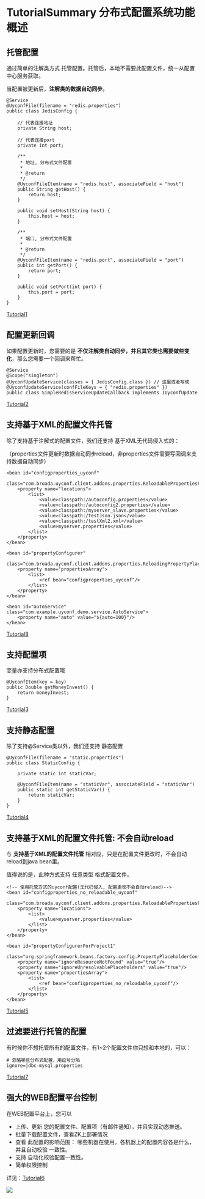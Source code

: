 TutorialSummary 分布式配置系统功能概述
=======

## 托管配置 ##

通过简单的注解类方式 托管配置。托管后，本地不需要此配置文件，统一从配置中心服务获取。

当配置被更新后，**注解类的数据自动同步**。

    @Service
    @UyconfFile(filename = "redis.properties")
    public class JedisConfig {
    
        // 代表连接地址
        private String host;
    
        // 代表连接port
        private int port;
    
        /**
         * 地址, 分布式文件配置
         * 
         * @return
         */
        @UyconfFileItem(name = "redis.host", associateField = "host")
        public String getHost() {
            return host;
        }
    
        public void setHost(String host) {
            this.host = host;
        }
    
        /**
         * 端口, 分布式文件配置
         * 
         * @return
         */
        @UyconfFileItem(name = "redis.port", associateField = "port")
        public int getPort() {
            return port;
        }
    
        public void setPort(int port) {
            this.port = port;
        }
    }

[Tutorial1](../../tutorial-client/Tutorial1.html)

## 配置更新回调 ##

如果配置更新时，您需要的是 **不仅注解类自动同步，并且其它类也需要做些变化**，那么您需要一个回调来帮忙。

    @Service
    @Scope("singleton")
    @UyconfUpdateService(classes = { JedisConfig.class }) // 这里或者写成 @UyconfUpdateService(confFileKeys = { "redis.properties" })
    public class SimpleRedisServiceUpdateCallback implements IUyconfUpdate 

[Tutorial2](../../tutorial-client/Tutorial2.html)

## 支持基于XML的配置文件托管 ##

除了支持基于注解式的配置文件，我们还支持 基于XML无代码侵入式的：

（properties文件更新时数据自动同步reload，非properties文件需要写回调来支持数据自动同步）

    <bean id="configproperties_uyconf"
          class="com.broada.uyconf.client.addons.properties.ReloadablePropertiesFactoryBean">
        <property name="locations">
            <list>
                <value>classpath:/autoconfig.properties</value>
                <value>classpath:/autoconfig2.properties</value>
                <value>classpath:/myserver_slave.properties</value>
                <value>classpath:/testJson.json</value>
                <value>classpath:/testXml2.xml</value>
                <value>myserver.properties</value>
            </list>
        </property>
    </bean>

    <bean id="propertyConfigurer"
          class="com.broada.uyconf.client.addons.properties.ReloadingPropertyPlaceholderConfigurer">
        <property name="propertiesArray">
            <list>
                <ref bean="configproperties_uyconf"/>
            </list>
        </property>
    </bean>
    
    <bean id="autoService" class="com.example.uyconf.demo.service.AutoService">
        <property name="auto" value="${auto=100}"/>
    </bean>

[Tutorial8](../../tutorial-client/Tutorial8.html)

## 支持配置项 ##

变量亦支持分布式配置哦

    @UyconfItem(key = key)
    public Double getMoneyInvest() {
        return moneyInvest;
    }

[Tutorial3](../../tutorial-client/Tutorial3.html)

    
## 支持静态配置 ##

除了支持@Service类以外，我们还支持 静态配置

    @UyconfFile(filename = "static.properties")
    public class StaticConfig {
    
        private static int staticVar;
    
        @UyconfFileItem(name = "staticVar", associateField = "staticVar")
        public static int getStaticVar() {
            return staticVar;
        }
    }

[Tutorial4](../../tutorial-client/Tutorial4.html)

## 支持基于XML的配置文件托管: 不会自动reload ##

与 **支持基于XML的配置文件托管** 相对应，只是在配置文件更改时，不会自动reload到java bean里。

值得说的是，此种方式支持 任意类型 格式配置文件。

    <!-- 使用托管方式的uyconf配置(无代码侵入, 配置更改不会自动reload)-->
    <bean id="configproperties_no_reloadable_uyconf"
          class="com.broada.uyconf.client.addons.properties.ReloadablePropertiesFactoryBean">
        <property name="locations">
            <list>
                <value>myserver.properties</value>
            </list>
        </property>
    </bean>

    <bean id="propertyConfigurerForProject1"
          class="org.springframework.beans.factory.config.PropertyPlaceholderConfigurer">
        <property name="ignoreResourceNotFound" value="true"/>
        <property name="ignoreUnresolvablePlaceholders" value="true"/>
        <property name="propertiesArray">
            <list>
                <ref bean="configproperties_no_reloadable_uyconf"/>
            </list>
        </property>
    </bean>


[Tutorial5](../../tutorial-client/Tutorial5.html)

## 过滤要进行托管的配置 ##

有时候你不想托管所有的配置文件，有1~2个配置文件你只想和本地的，可以：

    # 忽略哪些分布式配置，用逗号分隔
    ignore=jdbc-mysql.properties

[Tutorial7](../../tutorial-client/Tutorial7.html)

## 强大的WEB配置平台控制 ##

在WEB配置平台上，您可以

- 上传、更新 您的配置文件、配置项（有邮件通知），并且实现动态推送。
- 批量下载配置文件，查看ZK上部署情况
- 查看 此配置的影响范围： 哪些机器在使用，各机器上的配置内容各是什么，并且自动校验 一致性。
- 支持 自动化校验配置一致性。
- 简单权限控制

详见：[Tutorial6](../../tutorial-web/Tutorial6.html)

![](http://ww3.sinaimg.cn/mw1024/60c9620fgw1ekdeid28pmj20rc0fkdj9.jpg)







